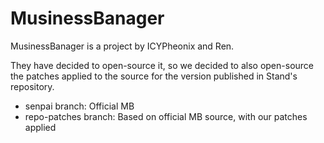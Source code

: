 # MusinessBanager

MusinessBanager is a project by ICYPheonix and Ren.

They have decided to open-source it, so we decided to also open-source the patches applied to the source for the version published in Stand's repository.

- senpai branch: Official MB
- repo-patches branch: Based on official MB source, with our patches applied

